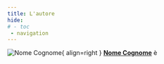 ```yaml
---
title: L'autore
hide:
# - toc
 - navigation
---
```


![Nome Cognome](imgs/cognome.png){ align=right }
[**Nome Cognome**](https://cognoem.com.org/) è 
